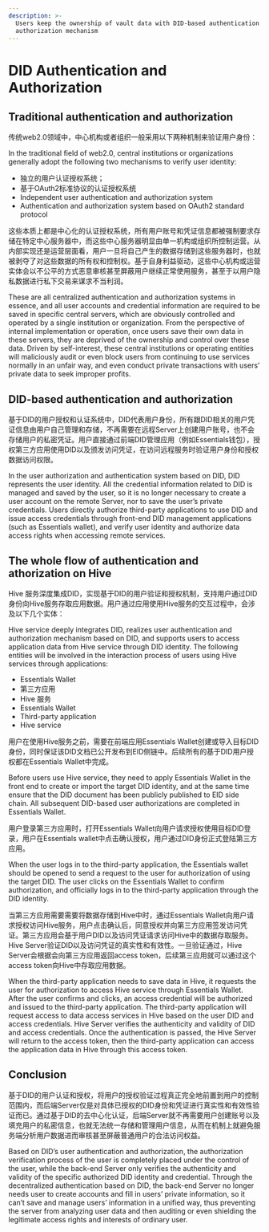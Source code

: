 ```yaml
---
description: >-
  Users keep the ownership of vault data with DID-based authentication and
  authorization mechanism
---
```


# DID Authentication and Authorization

## Traditional authentication and authorization

传统web2.0领域中，中心机构或者组织一般采用以下两种机制来验证用户身份：

In the traditional field of web2.0, central institutions or organizations generally adopt the following two mechanisms to verify user identity:

* 独立的用户认证授权系统；
* 基于OAuth2标准协议的认证授权系统
* Independent user authentication and authorization system
* Authentication and authorization system based on OAuth2 standard protocol

这些本质上都是中心化的认证授权系统，所有用户账号和凭证信息都被强制要求存储在特定中心服务器中，而这些中心服务器明显由单一机构或组织所控制运营。从内部实现还是运营层面看，用户一旦将自己产生的数据存储到这些服务器时，也就被剥夺了对这些数据的所有权和控制权。基于自身利益驱动，这些中心机构或运营实体会以不公平的方式恶意审核甚至屏蔽用户继续正常使用服务，甚至于以用户隐私数据进行私下交易来谋求不当利润。

These are all centralized authentication and authorization systems in essence, and all user accounts and credential information are required to be saved in specific central servers, which are obviously controlled and operated by a single institution or organization. From the perspective of internal implementation or operation, once users save their own data in these servers, they are deprived of the ownership and control over these data. Driven by self-interest, these central institutions or operating entities will maliciously audit or even block users from continuing to use services normally in an unfair way, and even conduct private transactions with users’ private data to seek improper profits.

## DID-based authentication and authorization

基于DID的用户授权和认证系统中，DID代表用户身份，所有跟DID相关的用户凭证信息由用户自己管理和存储，不再需要在远程Server上创建用户账号，也不会存储用户的私密凭证。用户直接通过前端DID管理应用（例如Essentials钱包），授权第三方应用使用DID以及颁发访问凭证，在访问远程服务时验证用户身份和授权数据访问权限。

In the user authorization and authentication system based on DID, DID represents the user identity. All the credential information related to DID is managed and saved by the user, so it is no longer necessary to create a user account on the remote Server, nor to save the user’s private credentials. Users directly authorize third-party applications to use DID and issue access credentials through front-end DID management applications (such as Essentials wallet), and verify user identity and authorize data access rights when accessing remote services.

## The whole flow of authentication and athorization on Hive

Hive 服务深度集成DID，实现基于DID的用户验证和授权机制，支持用户通过DID身份向Hive服务存取应用数据。用户通过应用使用Hive服务的交互过程中，会涉及以下几个实体：

Hive service deeply integrates DID, realizes user authentication and authorization mechanism based on DID, and supports users to access application data from Hive service through DID identity. The following entities will be involved in the interaction process of users using Hive services through applications:

* Essentials Wallet
* 第三方应用
* Hive 服务
* Essentials Wallet
* Third-party application
* Hive service

用户在使用Hive服务之前，需要在前端应用Essentials Wallet创建或导入目标DID身份，同时保证该DID文档已公开发布到EID侧链中。后续所有的基于DID用户授权都在Essentials Wallet中完成。

Before users use Hive service, they need to apply Essentials Wallet in the front end to create or import the target DID identity, and at the same time ensure that the DID document has been publicly published to EID side chain. All subsequent DID-based user authorizations are completed in Essentials Wallet.

用户登录第三方应用时，打开Essentials Wallet向用户请求授权使用目标DID登录，用户在Essentials wallet中点击确认授权，用户通过DID身份正式登陆第三方应用。

When the user logs in to the third-party application, the Essentials wallet should be opened to send a request to the user for authorization of using the target DID. The user clicks on the Essentials Wallet to confirm authorization, and officially logs in to the third-party application through the DID identity.

当第三方应用需要需要将数据存储到Hive中时，通过Essentials Wallet向用户请求授权访问Hive服务，用户点击确认后，同意授权并向第三方应用签发访问凭证。第三方应用会基于用户DID以及访问凭证请求访问Hive中的数据存取服务。Hive Server验证DID以及访问凭证的真实性和有效性。一旦验证通过，Hive Server会根据会向第三方应用返回access token，后续第三应用就可以通过这个access token向Hive中存取应用数据。

When the third-party application needs to save data in Hive, it requests the user for authorization to access Hive service through Essentials Wallet. After the user confirms and clicks, an access credential will be authorized and issued to the third-party application. The third-party application will request access to data access services in Hive based on the user DID and access credentials. Hive Server verifies the authenticity and validity of DID and access credentials. Once the authentication is passed, the Hive Server will return to the access token, then the third-party application can access the application data in Hive through this access token.

## Conclusion

基于DID的用户认证和授权，将用户的授权验证过程真正完全地前置到用户的控制范围内，而后端Server仅是对具体已授权的DID身份和凭证进行真实性和有效性验证而已。通过基于DID的去中心化认证，后端Server就不再需要用户创建账号以及填充用户的私密信息，也就无法统一存储和管理用户信息，从而在机制上就避免服务端分析用户数据进而审核甚至屏蔽普通用户的合法访问权益。

Based on DID’s user authentication and authorization, the authorization verification process of the user is completely placed under the control of the user, while the back-end Server only verifies the authenticity and validity of the specific authorized DID identity and credential. Through the decentralized authentication based on DID, the back-end Server no longer needs user to create accounts and fill in users’ private information, so it can’t save and manage users’ information in a unified way, thus preventing the server from analyzing user data and then auditing or even shielding the legitimate access rights and interests of ordinary user.
